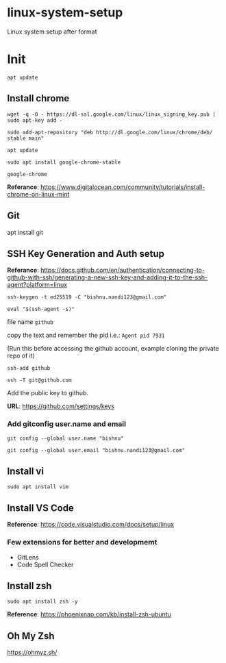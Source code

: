# linux-system-setup
Linux system setup after format


# Init


`apt update`



## Install chrome

`wget -q -O - https://dl-ssl.google.com/linux/linux_signing_key.pub | sudo apt-key add -`

`sudo add-apt-repository "deb http://dl.google.com/linux/chrome/deb/ stable main"`

`apt update`

`sudo apt install google-chrome-stable`

`google-chrome`


**Referance**: https://www.digitalocean.com/community/tutorials/install-chrome-on-linux-mint


## Git

apt install git


## SSH Key Generation and Auth setup

**Referance**: https://docs.github.com/en/authentication/connecting-to-github-with-ssh/generating-a-new-ssh-key-and-adding-it-to-the-ssh-agent?platform=linux

`ssh-keygen -t ed25519 -C "bishnu.nandi123@gmail.com"`

`eval "$(ssh-agent -s)"`




file name `github`

copy the text and remember the pid i.e.: `Agent pid 7931`



(Run this before accessing the github account, example cloning the private repo of it)

`ssh-add github`

`ssh -T git@github.com`



Add the public key to github.


**URL**: https://github.com/settings/keys

### Add gitconfig user.name and email
`git config --global user.name "bishnu"`

`git config --global user.email "bishnu.nandi123@gmail.com"`





## Install vi

`sudo apt install vim`
 
 
 

## Install VS Code

**Reference**: https://code.visualstudio.com/docs/setup/linux

### Few extensions for better and developmemt
- GitLens
- Code Spell Checker

## Install zsh

`sudo apt install zsh -y`

**Reference**: https://phoenixnap.com/kb/install-zsh-ubuntu

## Oh My Zsh
https://ohmyz.sh/

